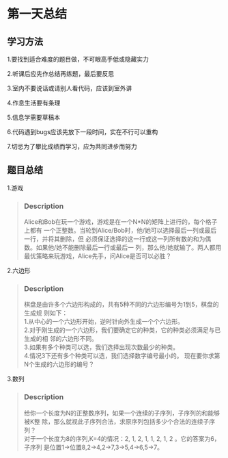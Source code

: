 # 第一天总结

## 学习方法

1.要找到适合难度的题目做，不可眼高手低或隐藏实力

2.听课后应先作总结再练题，最后要反思

3.室内不要说话或请别人看代码，应该到室外讲

4.作息生活要有条理

5.信息学需要草稿本

6.代码遇到bugs应该先放下一段时间，实在不行可以重构

7.切忌为了攀比成绩而学习，应为共同进步而努力

## 题目总结

1.游戏

> ### Description
> Alice和Bob在玩一个游戏，游戏是在一个N*N的矩阵上进行的，每个格子上都有
一个正整数。当轮到Alice/Bob时，他/她可以选择最后一列或最后一行，并将其删除，但
必须保证选择的这一行或这一列所有数的和为偶数。如果他/她不能删除最后一行或最后一
列，那么他/她就输了。两人都用最优策略来玩游戏，Alice先手，问Alice是否可以必胜？

2.六边形

> ### Description
> 棋盘是由许多个六边形构成的，共有5种不同的六边形编号为1到5，棋盘的生成规
则如下：  
1.从中心的一个六边形开始，逆时针向外生成一个个六边形。  
2.对于刚生成的一个六边形，我们要确定它的种类，它的种类必须满足与已生成的相
邻的六边形不同。  
3.如果有多个种类可以选，我们选择出现次数最少的种类。  
4.情况3下还有多个种类可以选，我们选择数字编号最小的。
现在要你求第N个生成的六边形的编号？  

3.数列

> ### Description
> 给你一个长度为N的正整数序列，如果一个连续的子序列，子序列的和能够被K整
除，那么就视此子序列合法，求原序列包括多少个合法的连续子序列？  
对于一个长度为8的序列,K=4的情况：2, 1, 2, 1, 1, 2, 1, 2 。它的答案为6，子序列
是位置1->位置8,2->4,2->7,3->5,4->6,5->7。

